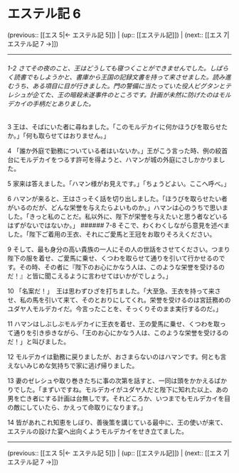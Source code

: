 # エステル記 6

(previous:: [[エス 5|← エステル記 5]]) | (up:: [[エステル記]]) | (next:: [[エス 7|エステル記 7 →]])

***
###### 1-2 さてその夜のこと、王はどうしても寝つくことができませんでした。しばらく読書でもしようかと、書庫から王国の記録文書を持って来させました。読み進むうち、ある項目に目が行きました。門の警備に当たっていた役人ビグタンとテレシュが企てた、王の暗殺未遂事件のところです。計画が未然に防げたのはモルデカイの手柄だとありました。 

3 王は、そばにいた者に尋ねました。「このモルデカイに何かほうびを取らせたか。」「何も取らせてはおりません。」 

4 「誰か外庭で勤務についている者はいないか。」王がこう言った時、例の絞首台にモルデカイをつるす許可を得ようと、ハマンが城の外庭にさしかかりました。 

5 家来は答えました。「ハマン様がお見えです。」「ちょうどよい。ここへ呼べ。」 

6 ハマンが来ると、王はさっそく話を切り出しました。「ほうびを取らせたい者がいるのだが、どんな栄誉を与えたらよいものか。」ハマンは心のうちで思いました。「きっと私のことだ。私以外に、陛下が栄誉を与えたいと思う者などいるはずがないではないか。」 ###### 7-8 そこで、わくわくしながら意見を述べました。「陛下ご着用の王衣、それにご愛馬と王冠をお取りそろえください。 

9 そして、最も身分の高い貴族の一人にその人の世話をさせてください。つまり陛下の服を着せ、ご愛馬に乗せ、くつわを取らせて通りを引いて行かせるのです。その時、その者に『陛下のお心にかなう人は、このような栄誉を受けるのだ！』と皆に聞こえるように言わせてはいかがでしょう。」 

10 「名案だ！」　王は思わずひざを打ちました。「大至急、王衣を持って来させ、私の馬を引いて来て、そのとおりにしてくれ。栄誉を受けるのは宮廷務めのユダヤ人モルデカイだ。今言ったことを、そっくりそのまま実行するのだ。」 

11 ハマンはしぶしぶモルデカイに王衣を着せ、王の愛馬に乗せ、くつわを取って通りを引き歩きながら、「王のお心にかなう人は、このような栄誉を受けるのだ！」と叫びました。 

12 モルデカイは勤務に戻りましたが、おさまらないのはハマンです。何とも言えないみじめな気持ちで家に逃げ帰りました。 

13 妻のゼレシュや取り巻きたちに事の次第を話すと、一同は頭をかかえるばかりでした。「まずいですね。モルデカイがユダヤ人だと陛下に知れた以上、あの男を亡き者にする計画は台無しです。それどころか、いつまでもモルデカイを目の敵にしていたら、かえって命取りになります。」 

14 皆があれこれ知恵をしぼり、善後策を講じている最中に、王の使いが来て、エステルの設けた宴へ出向くようモルデカイをせき立てました。

***

(previous:: [[エス 5|← エステル記 5]]) | (up:: [[エステル記]]) | (next:: [[エス 7|エステル記 7 →]])

